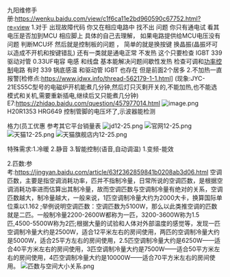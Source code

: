 九阳维修手册:https://wenku.baidu.com/view/c1f6ca11e2bd960590c67752.html?re=view
1.对于 出现故障代码 你又在相应电路中 找不出 问题 你只有通电试 看其电压是否加到MCU 相应脚上 具体的自己去理解， 如果电路提供给MCU电压没有问题 判断MCU坏
然后就是控制板的问题 ， 简单的就是换按键 换晶振(晶振坏可以造成不开机和按键错乱)
还有一类就是通电正常 不发热 这个只要检查 IGBT 339 驱动对管 0.33UF电容 电感 和线盘 基本能解决问题间歇性发热 检查可调和[功率控制](https://www.baidu.com/s?wd=%E5%8A%9F%E7%8E%87%E6%8E%A7%E5%88%B6&tn=SE_PcZhidaonwhc_ngpagmjz&rsv_dl=gh_pc_zhidao)电路 有时 339 锅底感温 和驱动管 IGBT 也存在 但是前面2个居多
2.不加热一直报警[检修点:https://www.jdwx.info/thread-562179-1-1.html]
(现象:JYC-21ES55C型号的电磁炉开机能煮几分钟,然后灯只灭剩开关的,不能加热,也不能选模式和关机,需要重新插电,继续后又只能煮几分钟)
E7:https://zhidao.baidu.com/question/457977014.html
![image.png](https://upload-images.jianshu.io/upload_images/2636843-3e1dd43a2493e261.png?imageMogr2/auto-orient/strip%7CimageView2/2/w/1240)
H20R1353 HRG649 控制管脚的电压坏了,示波器能检测


格力(员工优惠
参考其它平台销量表
![jd12-25.png](https://upload-images.jianshu.io/upload_images/2636843-726ea24f55e6ce52.png?imageMogr2/auto-orient/strip%7CimageView2/2/w/1240)
![官网12-25.png](https://upload-images.jianshu.io/upload_images/2636843-24e72c20bc8593cb.png?imageMogr2/auto-orient/strip%7CimageView2/2/w/1240)
![天猫12-25.png](https://upload-images.jianshu.io/upload_images/2636843-129206b4256cfb67.png?imageMogr2/auto-orient/strip%7CimageView2/2/w/1240)
![天猫旗舰店内12-25.png](https://upload-images.jianshu.io/upload_images/2636843-219fd5d48bde9c42.png?imageMogr2/auto-orient/strip%7CimageView2/2/w/1240)

特殊需求:1.冷暖 2.静音 3.智能控制(语音,自动调温)
1.变频-能效

2.匹数:参考:https://jingyan.baidu.com/article/63f2362859841b0208ab3d06.html
空调匹数，主要是指空调消耗功率，匹并不指制冷量，日常所说的空调匹数，是根据空调消耗功率进而估算出其制冷量，故而空调匹数与空调制冷量有绝对的关系，空调匹数越大，制冷量越大，一般来说，1匹空调制冷量大约为2000大卡，换算国际单位乘以1.162  ;举例说明空调匹数：空调匹数为5100W，那么以此类推空调的匹数就是二匹。一般制冷量2200-2600W都称为一匹，3200-3600W称为1.5匹,4500-5500W称为2匹;根据大量的试验和人体对外部温度的感觉等，发现一匹空调制冷量大约是2500W，适合12平米左右的房间使用，两匹的空调制冷量大约是5000W，适合25平方左右的房间使用，2.5匹空调制冷量大约是6250W——适合40平方米左右的房间使用，3匹空调制冷量大约是7500W——适合50平方米左右的房间使用，4匹空调制冷量大约是10000W——适合70平方米左右的房间使用。
![匹数与空间大小关系.png](https://upload-images.jianshu.io/upload_images/2636843-c43f27b7f5eb8eb8.png?imageMogr2/auto-orient/strip%7CimageView2/2/w/1240)



